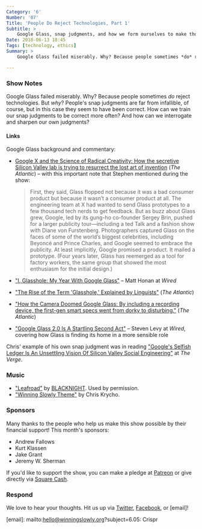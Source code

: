 ```yaml
---
Category: '6'
Number: '07'
Title: 'People Do Reject Technologies, Part 1'
Subtitle: >
    Google Glass, snap judgments, and how we form ourselves to make those snap judgments well.
Date: 2018-06-13 18:45
Tags: [technology, ethics]
Summary: >
    Google Glass failed miserably. Why? Because people sometimes *do* reject technologies. But why? Mostly, snap judgments that were right on target.

---
```


### Show Notes

Google Glass failed miserably. Why? Because people sometimes *do* reject technologies. But *why*? People's snap judgments are far from infallible, of course, but in this case they seem to have been correct. How can we train our snap judgments to be correct more often? And how can we interrogate and sharpen our own judgments?

#### Links

Google Glass background and commentary:

- [Google X and the Science of Radical Creativity: How the secretive Silicon Valley lab is trying to resurrect the lost art of invention](https://www.theatlantic.com/magazine/archive/2017/11/x-google-moonshot-factory/540648/) (_The Atlantic_) – with this important note that Stephen mentioned during the show:

    > First, they said, Glass flopped not because it was a bad consumer product but because it wasn’t a consumer product at all. The engineering team at X had wanted to send Glass prototypes to a few thousand tech nerds to get feedback. But as buzz about Glass grew, Google, led by its gung-ho co-founder Sergey Brin, pushed for a larger publicity tour—including a ted Talk and a fashion show with Diane von Furstenberg. Photographers captured Glass on the faces of some of the world’s biggest celebrities, including Beyoncé and Prince Charles, and Google seemed to embrace the publicity. At least implicitly, Google promised a product. It mailed a prototype. (Four years later, Glass has reemerged as a tool for factory workers, the same group that showed the most enthusiasm for the initial design.)

- ["I, Glasshole: My Year With Google Glass"](https://www.wired.com/2013/12/glasshole/) – Matt Honan at _Wired_

- ["The Rise of the Term 'Glasshole,' Explained by Linguists"](https://www.theatlantic.com/technology/archive/2013/04/rise-term-glasshole-explained-linguists/316015/) (_The Atlantic_)

- ["How the Camera Doomed Google Glass: By including a recording device, the first-gen smart specs went from dorky to disturbing."](https://www.theatlantic.com/technology/archive/2015/01/how-the-camera-doomed-google-glass/384570/) (_The Atlantic_)

- ["Google Glass 2.0 Is A Startling Second Act"](https://www.wired.com/story/google-glass-2-is-here/) – Steven Levy at _Wired_, covering how Glass is finding its home in a more sensible role

Chris' example of his own snap judgment was in reading ["Google's Selfish Ledger Is An Unsettling Vision Of Silicon Valley Social Engineering"](https://www.theverge.com/2018/5/17/17344250/google-x-selfish-ledger-video-data-privacy) at _The Verge_.

### Music

- ["Leafroad"](https://blacknight.bandcamp.com/track/leafroad) by [BLACKNIGHT](https://blacknight.bandcamp.com). Used by permission.
- ["Winning Slowly Theme"](https://soundcloud.com/chriskrycho/winning-slowly) by Chris Krycho. 

### Sponsors

Many thanks to the people who help us make this show possible by their financial support! This month's sponsors:

- Andrew Fallows
- Kurt Klassen
- Jake Grant
- Jeremy W. Sherman

If you'd like to support the show, you can make a pledge at [Patreon] or give
directly via [Square Cash].

[Patreon]: https://www.patreon.com/winningslowly
[Square Cash]: https://cash.me/$winningslowly


### Respond

We love to hear your thoughts. Hit us up via [Twitter], [Facebook], or [email]!

[Twitter]: //www.twitter.com/winningslowly
[Facebook]: //www.facebook.com/winningslowlypodcast
[email]: mailto:hello@winningslowly.org?subject=6.05: Crispr

